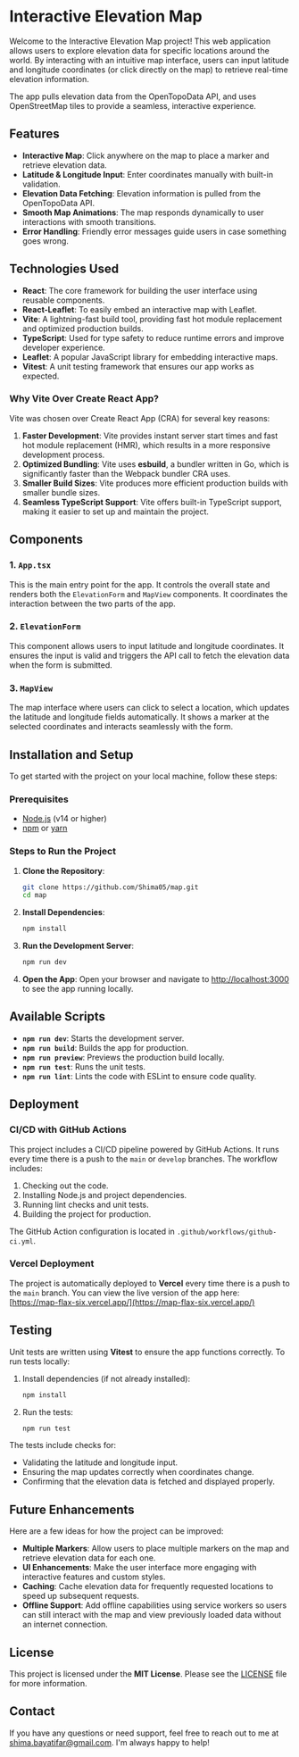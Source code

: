 # Interactive Elevation Map

Welcome to the Interactive Elevation Map project! This web application allows users to explore elevation data for specific locations around the world. By interacting with an intuitive map interface, users can input latitude and longitude coordinates (or click directly on the map) to retrieve real-time elevation information.

The app pulls elevation data from the OpenTopoData API, and uses OpenStreetMap tiles to provide a seamless, interactive experience.

## Features

- **Interactive Map**: Click anywhere on the map to place a marker and retrieve elevation data.
- **Latitude & Longitude Input**: Enter coordinates manually with built-in validation.
- **Elevation Data Fetching**: Elevation information is pulled from the OpenTopoData API.
- **Smooth Map Animations**: The map responds dynamically to user interactions with smooth transitions.
- **Error Handling**: Friendly error messages guide users in case something goes wrong.

## Technologies Used

- **React**: The core framework for building the user interface using reusable components.
- **React-Leaflet**: To easily embed an interactive map with Leaflet.
- **Vite**: A lightning-fast build tool, providing fast hot module replacement and optimized production builds.
- **TypeScript**: Used for type safety to reduce runtime errors and improve developer experience.
- **Leaflet**: A popular JavaScript library for embedding interactive maps.
- **Vitest**: A unit testing framework that ensures our app works as expected.

### Why Vite Over Create React App?

Vite was chosen over Create React App (CRA) for several key reasons:

1. **Faster Development**: Vite provides instant server start times and fast hot module replacement (HMR), which results in a more responsive development process.
2. **Optimized Bundling**: Vite uses **esbuild**, a bundler written in Go, which is significantly faster than the Webpack bundler CRA uses.
3. **Smaller Build Sizes**: Vite produces more efficient production builds with smaller bundle sizes.
4. **Seamless TypeScript Support**: Vite offers built-in TypeScript support, making it easier to set up and maintain the project.

## Components

### 1. `App.tsx`

This is the main entry point for the app. It controls the overall state and renders both the `ElevationForm` and `MapView` components. It coordinates the interaction between the two parts of the app.

### 2. `ElevationForm`

This component allows users to input latitude and longitude coordinates. It ensures the input is valid and triggers the API call to fetch the elevation data when the form is submitted.

### 3. `MapView`

The map interface where users can click to select a location, which updates the latitude and longitude fields automatically. It shows a marker at the selected coordinates and interacts seamlessly with the form.

## Installation and Setup

To get started with the project on your local machine, follow these steps:

### Prerequisites

- [Node.js](https://nodejs.org/) (v14 or higher)
- [npm](https://www.npmjs.com/) or [yarn](https://yarnpkg.com/)

### Steps to Run the Project

1. **Clone the Repository**:
   ```bash
   git clone https://github.com/Shima05/map.git
   cd map
   ```

2. **Install Dependencies**:
   ```bash
   npm install
   ```

3. **Run the Development Server**:
   ```bash
   npm run dev
   ```

4. **Open the App**:
   Open your browser and navigate to [http://localhost:3000](http://localhost:3000) to see the app running locally.

## Available Scripts

- **`npm run dev`**: Starts the development server.
- **`npm run build`**: Builds the app for production.
- **`npm run preview`**: Previews the production build locally.
- **`npm run test`**: Runs the unit tests.
- **`npm run lint`**: Lints the code with ESLint to ensure code quality.

## Deployment

### CI/CD with GitHub Actions

This project includes a CI/CD pipeline powered by GitHub Actions. It runs every time there is a push to the `main` or `develop` branches. The workflow includes:

1. Checking out the code.
2. Installing Node.js and project dependencies.
3. Running lint checks and unit tests.
4. Building the project for production.

The GitHub Action configuration is located in `.github/workflows/github-ci.yml`.

### Vercel Deployment

The project is automatically deployed to **Vercel** every time there is a push to the `main` branch. You can view the live version of the app here: [https://map-flax-six.vercel.app/](https://map-flax-six.vercel.app/)

## Testing

Unit tests are written using **Vitest** to ensure the app functions correctly. To run tests locally:

1. Install dependencies (if not already installed):
   ```bash
   npm install
   ```

2. Run the tests:
   ```bash
   npm run test
   ```

The tests include checks for:

- Validating the latitude and longitude input.
- Ensuring the map updates correctly when coordinates change.
- Confirming that the elevation data is fetched and displayed properly.

## Future Enhancements

Here are a few ideas for how the project can be improved:

- **Multiple Markers**: Allow users to place multiple markers on the map and retrieve elevation data for each one.
- **UI Enhancements**: Make the user interface more engaging with interactive features and custom styles.
- **Caching**: Cache elevation data for frequently requested locations to speed up subsequent requests.
- **Offline Support**: Add offline capabilities using service workers so users can still interact with the map and view previously loaded data without an internet connection.

## License

This project is licensed under the **MIT License**. Please see the [LICENSE](LICENSE) file for more information.

## Contact

If you have any questions or need support, feel free to reach out to me at [shima.bayatifar@gmail.com](mailto:shima.bayatifar@gmail.com). I'm always happy to help!